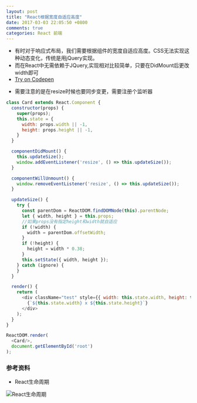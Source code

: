 ```yaml
---
layout: post
title: "React根据宽度自适应高度"
date: 2017-03-03 22:05:50 +0800
comments: true
categories: React 前端
---
```

+ 有时对于响应式布局，我们需要根据组件的宽度自适应高度。CSS无法实现这种动态变化，传统是用jQuery实现。
+ 而在React中无需依赖于JQuery,实现相对比较简单，只要在DidMount后更改width即可
+ [Try on Codepen](http://codepen.io/czjxy881/pen/bqpQXm)
<!-- more -->
+ 需要注意的是在resize时候也要同步变更，需要注册个监听器

```js
class Card extends React.Component {
  constructor(props) {
    super(props);
    this.state = {
      width: props.width || -1,
      height: props.height || -1,
    }
  }

  componentDidMount() {
    this.updateSize();
    window.addEventListener('resize', () => this.updateSize());
  }

  componentWillUnmount() {
    window.removeEventListener('resize', () => this.updateSize());
  }

  updateSize() {
    try {
      const parentDom = ReactDOM.findDOMNode(this).parentNode;
      let { width, height } = this.props;
      //如果props没有指定height和width就自适应
      if (!width) {
        width = parentDom.offsetWidth;
      }
      if (!height) {
        height = width * 0.38;
      }
      this.setState({ width, height });
    } catch (ignore) {
    }
  }

  render() {
    return (
      <div className="test" style={{ width: this.state.width, height: this.state.height }}>
        {`${this.state.width} x ${this.state.height}`}
      </div>
    );
  }
}

ReactDOM.render(
  <Card/>,
  document.getElementById('root')
);
```

### 参考资料
+ React生命周期

![React生命周期](https://zos.alipayobjects.com/rmsportal/SFhXaSqSgJCevuYnuPtO.png)

